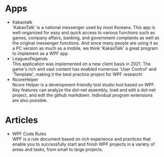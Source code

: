 <h1>Apps</h1>
<ul>
  <li>
    <div class="dash-app-name">Kakaotalk</div>
    <div class="dash-app-info">'KakaoTalk' is a national messenger used by most Koreans. This app is well-organized for easy and quick access to various functions such as games, company affairs, banking, and government complaints as well as the original messenger functions. And since many people are using it as a PC version as much as a mobile, we think 'KakaoTalk' a great program to implement as a WPF app.</div>
  </li>
  <li>
    <div class="dash-app-name">Leagueoflegends</div>
    <div class="dash-app-info">This application was implemented on a new client basis in 2021. The game's rich and vast content has enabled numerous 'User Control' and 'Template', making it the best practice project for WPF research!</div>
  </li>
  <li>
    <div class="dash-app-name">NcoreHelper</div>
    <div class="dash-app-info">Ncore Helper is a development-friendly tool studio tool based on WPF. Key features can analyze the dot-net assembly, load and edit a dot-net project, and edit the github markdown. Individual program extensions are also possible.</div>
  </li>
</ul>
<h1>Articles</h1>
<ul>
  <li>
    <div class="dash-app-name">WPF Code Rules</div>
    <div class="dash-app-info">WPF is a rule document based on rich experience and practices that enable you to successfully start and finish WPF projects in a variety of areas and tasks, from small to large projects.</div>
  </li>
</ul>
